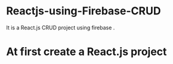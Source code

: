# Reactjs-using-Firebase-CRUD
It is a React.js CRUD project using firebase .

# At first create a React.js project

